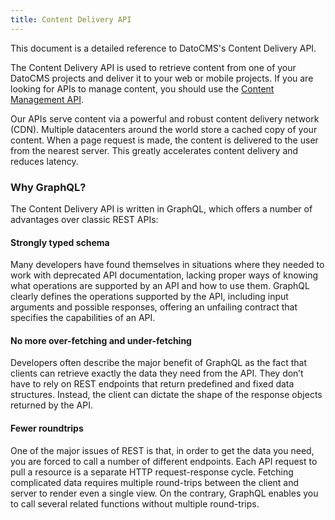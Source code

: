 ```yaml
---
title: Content Delivery API
---
```


This document is a detailed reference to DatoCMS's Content Delivery API.

The Content Delivery API is used to retrieve content from one of your DatoCMS projects and deliver it to your web or mobile projects. If you are looking for APIs to manage content, you should use the [Content Management API](/docs/content-management-api/).

Our APIs serve content via a powerful and robust content delivery network (CDN). Multiple datacenters around the world store a cached copy of your content. When a page request is made, the content is delivered to the user from the nearest server. This greatly accelerates content delivery and reduces latency.

### Why GraphQL?

The Content Delivery API is written in GraphQL, which offers a number of advantages over classic REST APIs:

#### Strongly typed schema

Many developers have found themselves in situations where they needed to work with deprecated API documentation, lacking proper ways of knowing what operations are supported by an API and how to use them. GraphQL clearly defines the operations supported by the API, including input arguments and possible responses, offering an unfailing contract that specifies the capabilities of an API.

#### No more over-fetching and under-fetching

Developers often describe the major benefit of GraphQL as the fact that clients can retrieve exactly the data they need from the API. They don’t have to rely on REST endpoints that return predefined and fixed data structures. Instead, the client can dictate the shape of the response objects returned by the API.

#### Fewer roundtrips

One of the major issues of REST is that, in order to get the data you need, you are forced to call a number of different endpoints. Each API request to pull a resource is a separate HTTP request-response cycle. Fetching complicated data requires multiple round-trips between the client and server to render even a single view. On the contrary, GraphQL enables you to call several related functions without multiple round-trips.

